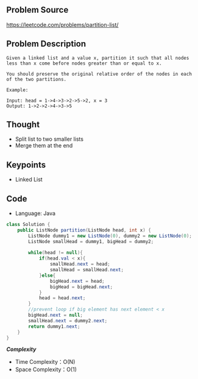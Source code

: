 ## Problem Source
https://leetcode.com/problems/partition-list/

## Problem Description
```
Given a linked list and a value x, partition it such that all nodes less than x come before nodes greater than or equal to x.

You should preserve the original relative order of the nodes in each of the two partitions.

Example:

Input: head = 1->4->3->2->5->2, x = 3
Output: 1->2->2->4->3->5
```

## Thought
- Split list to two smaller lists
- Merge them at the end

## Keypoints
- Linked List


## Code
* Language: Java

```Java
class Solution {
    public ListNode partition(ListNode head, int x) {
        ListNode dummy1 = new ListNode(0), dummy2 = new ListNode(0);
        ListNode smallHead = dummy1, bigHead = dummy2;
        
        while(head != null){
            if(head.val < x){
                smallHead.next = head;
                smallHead = smallHead.next;
            }else{
                bigHead.next = head;
                bigHead = bigHead.next;
            }
            head = head.next;
        }
        //prevent loop if big element has next element < x
        bigHead.next = null;
        smallHead.next = dummy2.next;
        return dummy1.next;
    }
}
```

***Complexity***

- Time Complexity：O(N)
- Space Complexity：O(1)
